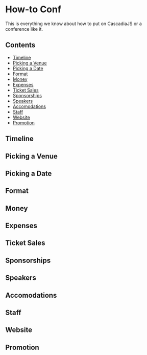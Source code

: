 # How-to Conf

This is everything we know about how to put on CascadiaJS or a conference like it.

## Contents
* [Timeline](#Timeline)
* [Picking a Venue]()
* [Picking a Date]()
* [Format]()
* [Money]()
* [Expenses]()
* [Ticket Sales]()
* [Sponsorships]()
* [Speakers]()
* [Accomodations]()
* [Staff]()
* [Website]()
* [Promotion]()

## Timeline

## Picking a Venue

## Picking a Date

## Format

## Money

## Expenses

## Ticket Sales

## Sponsorships

## Speakers

## Accomodations

## Staff

## Website

## Promotion 

